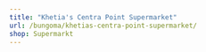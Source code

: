 ```yaml
---
title: "Khetia's Centra Point Supermarket"
url: /bungoma/khetias-centra-point-supermarket/
shop: Supermarkt
---
```

